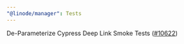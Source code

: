 ```yaml
---
"@linode/manager": Tests
---
```


De-Parameterize Cypress Deep Link Smoke Tests ([#10622](https://github.com/linode/manager/pull/10622))
